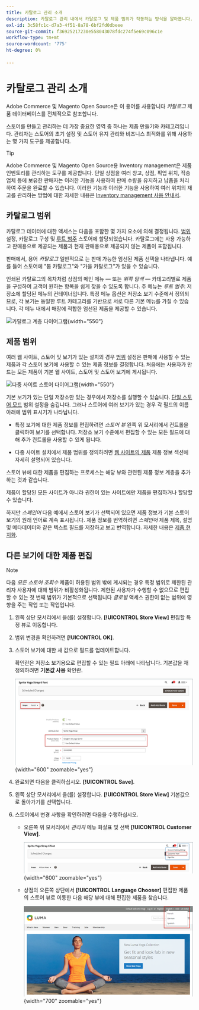 ```yaml
---
title: 카탈로그 관리 소개
description: 카탈로그 관리 내에서 카탈로그 및 제품 범위가 작동하는 방식을 알아봅니다.
exl-id: 3c58fc1c-d7a3-4f51-8a78-6bf2fd0dbeee
source-git-commit: f36925217230e558043078fdc274f5e69c096c1e
workflow-type: tm+mt
source-wordcount: '775'
ht-degree: 0%

---
```


# 카탈로그 관리 소개

Adobe Commerce 및 Magento Open Source은 이 용어를 사용합니다 _카탈로그_ 제품 데이터베이스를 전체적으로 참조합니다.

스토어를 만들고 관리하는 데 가장 중요한 영역 중 하나는 제품 만들기와 카테고리입니다. 관리자는 스토어의 초기 설정 및 스토어 유지 관리와 비즈니스 최적화를 위해 사용하는 몇 가지 도구를 제공합니다.

>[!TIP]
>
>Adobe Commerce 및 Magento Open Source용 Inventory management은 제품 인벤토리를 관리하는 도구를 제공합니다. 단일 상점을 여러 창고, 상점, 픽업 위치, 직송 업체 등에 보유한 판매자는 이러한 기능을 사용하여 판매 수량을 유지하고 납품을 처리하여 주문을 완료할 수 있습니다. 이러한 기능과 이러한 기능을 사용하여 여러 위치의 재고를 관리하는 방법에 대한 자세한 내용은 [Inventory management 사용 안내서](../inventory-management/introduction.md).

## 카탈로그 범위

카탈로그 데이터에 대한 액세스는 다음을 포함한 몇 가지 요소에 의해 결정됩니다. [범위](../getting-started/websites-stores-views.md#scope-settings) 설정, 카탈로그 구성 및 [루트 범주](category-root.md) 스토어에 할당되었습니다. 카탈로그에는 사용 가능하고 판매용으로 제공되는 제품과 현재 판매용으로 제공되지 않는 제품이 포함됩니다.

판매에서, 용어 _카탈로그_ 일반적으로 는 판매 가능한 엄선된 제품 선택을 나타냅니다. 예를 들어 스토어에 &quot;봄 카탈로그&quot;와 &quot;가을 카탈로그&quot;가 있을 수 있습니다.

인쇄된 카탈로그의 목차처럼 상점의 메인 메뉴 — 또는 _위쪽 탐색_ — 카테고리별로 제품을 구성하여 고객이 원하는 항목을 쉽게 찾을 수 있도록 합니다. 주 메뉴는 _루트 범주_: 저장소에 할당된 메뉴의 컨테이너입니다. 특정 메뉴 옵션은 저장소 보기 수준에서 정의되므로, 각 보기는 동일한 루트 카테고리를 기반으로 서로 다른 기본 메뉴를 가질 수 있습니다. 각 메뉴 내에서 매장에 적합한 엄선된 제품을 제공할 수 있습니다.

![카탈로그 계층 다이어그램](./assets/catalog-hierarchy-scope.svg){width="550"}

## 제품 범위

여러 웹 사이트, 스토어 및 보기가 있는 설치의 경우 [범위](../getting-started/websites-stores-views.md#scope-settings) 설정은 판매에 사용할 수 있는 제품과 각 스토어 보기에 사용할 수 있는 제품 정보를 결정합니다. 처음에는 사용자가 만드는 모든 제품이 기본 웹 사이트, 스토어 및 스토어 보기에 게시됩니다.

![다중 사이트 스토어 다이어그램](./assets/scope-multisite.svg){width="550"}

기본 보기가 있는 단일 저장소만 있는 경우에서 저장소를 실행할 수 있습니다. [단일 스토어 모드](../getting-started/websites-stores-views.md#single-store-mode) 범위 설정을 숨깁니다. 그러나 스토어에 여러 보기가 있는 경우 각 필드의 이름 아래에 범위 표시기가 나타납니다.

- 특정 보기에 대한 제품 정보를 편집하려면 _스토어 뷰_ 왼쪽 위 모서리에서 컨트롤을 클릭하여 보기를 선택합니다. 저장소 보기 수준에서 편집할 수 있는 모든 필드에 대해 추가 컨트롤을 사용할 수 있게 됩니다.

- 다중 사이트 설치에서 제품 범위를 정의하려면 [웹 사이트의 제품](settings-basic-websites.md) 제품 정보 섹션에 자세히 설명되어 있습니다.

스토어 뷰에 대한 제품을 편집하는 프로세스는 해당 뷰와 관련된 제품 정보 계층을 추가하는 것과 같습니다.

제품이 할당된 모든 사이트가 아니라 권한이 있는 사이트에만 제품을 편집하거나 할당할 수 있습니다.

하지만 _스페인어_ 다음 예에서 스토어 보기가 선택되어 있으면 제품 정보가 기본 스토어 보기의 원래 언어로 계속 표시됩니다. 제품 정보를 번역하려면 _스페인어_ 제품 제목, 설명 및 메타데이터와 같은 텍스트 필드를 저장하고 보고 번역합니다. 자세한 내용은 [제품 현지화](../stores-purchase/store-localize.md#localize-products).

## 다른 보기에 대한 제품 편집

>[!NOTE]
>
>다음 _모든 스토어 조회수_ 제품이 허용된 범위 밖에 게시되는 경우 특정 범위로 제한된 관리자 사용자에 대해 범위가 비활성화됩니다. 제한된 사용자가 수행할 수 없으므로 편집할 수 있는 첫 번째 범위가 기본적으로 선택됩니다 _글로벌_ 액세스 권한이 없는 범위에 영향을 주는 작업 또는 작업입니다.

1. 왼쪽 상단 모서리에서 을(를) 설정합니다. **[!UICONTROL Store View]** 편집할 특정 뷰로 이동합니다.

1. 범위 변경을 확인하려면 **[!UICONTROL OK]**.

1. 스토어 보기에 대한 새 값으로 필드를 업데이트합니다.

   확인란은 저장소 보기용으로 편집할 수 있는 필드 아래에 나타납니다. 기본값을 재정의하려면 **기본값 사용** 확인란.

   ![스페인어 스토어 조회수를 위한 제품 이름 번역](./assets/product-translate-field-french.png){width="600" zoomable="yes"}

1. 완료되면 다음을 클릭하십시오. **[!UICONTROL Save]**.

1. 왼쪽 상단 모서리에서 을(를) 설정합니다. **[!UICONTROL Store View]** 기본값으로 돌아가기를 선택합니다.

1. 스토어에서 변경 사항을 확인하려면 다음을 수행하십시오.

   - 오른쪽 위 모서리에서 _관리자_ 메뉴 화살표 및 선택 **[!UICONTROL Customer View]**.

     ![고객 보기](./assets/product-admin-menu-customer-view.png){width="600" zoomable="yes"}

   - 상점의 오른쪽 상단에서 **[!UICONTROL Language Chooser]** 편집한 제품의 스토어 뷰로 이동한 다음 해당 뷰에 대해 편집한 제품을 찾습니다.

     ![언어 선택기](./assets/storefront-language-chooser.png){width="700" zoomable="yes"}
